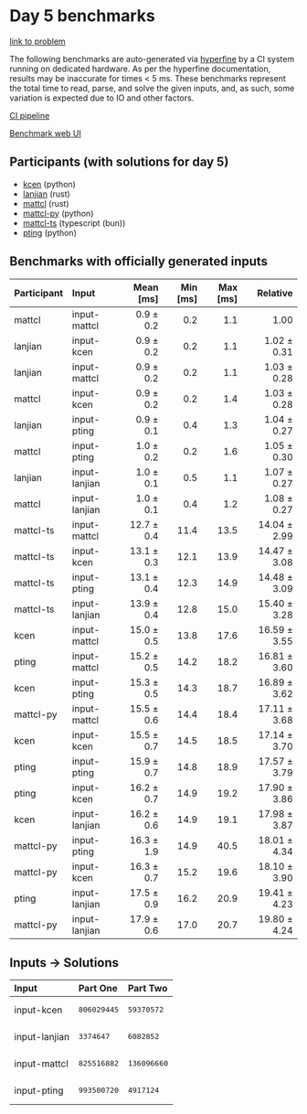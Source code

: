 # Day 5 benchmarks

[link to problem](https://adventofcode.com/2023/day/5)

The following benchmarks are auto-generated via
[hyperfine](https://github.com/sharkdp/hyperfine) by a CI system running on
dedicated hardware. As per the hyperfine documentation, results may be
inaccurate for times < 5 ms. These benchmarks represent the total time to read,
parse, and solve the given inputs, and, as such, some variation is expected due
to IO and other factors.

[CI pipeline](http://ci.papercode.net:8080/teams/main/pipelines/aoc2023)

[Benchmark web UI](https://aoc.ancalagon.black)


## Participants (with solutions for day 5)

- [kcen](https://github.com/kcen/aoc2023) (python)
- [lanjian](https://github.com/lanjian/aoc-2023) (rust)
- [mattcl](https://github.com/mattcl/aoc2023) (rust)
- [mattcl-py](https://github.com/mattcl/aoc2023-py) (python)
- [mattcl-ts](https://github.com/mattcl/aoc2023-js) (typescript (bun))
- [pting](https://github.com/pting/aoc2023) (python)


## Benchmarks with officially generated inputs

| Participant | Input | Mean [ms] | Min [ms] | Max [ms] | Relative |
|:---|:---|---:|---:|---:|---:|
| mattcl | input-mattcl | 0.9 ± 0.2 | 0.2 | 1.1 | 1.00 |
| lanjian | input-kcen | 0.9 ± 0.2 | 0.2 | 1.1 | 1.02 ± 0.31 |
| lanjian | input-mattcl | 0.9 ± 0.2 | 0.2 | 1.1 | 1.03 ± 0.28 |
| mattcl | input-kcen | 0.9 ± 0.2 | 0.2 | 1.4 | 1.03 ± 0.28 |
| lanjian | input-pting | 0.9 ± 0.1 | 0.4 | 1.3 | 1.04 ± 0.27 |
| mattcl | input-pting | 1.0 ± 0.2 | 0.2 | 1.6 | 1.05 ± 0.30 |
| lanjian | input-lanjian | 1.0 ± 0.1 | 0.5 | 1.1 | 1.07 ± 0.27 |
| mattcl | input-lanjian | 1.0 ± 0.1 | 0.4 | 1.2 | 1.08 ± 0.27 |
| mattcl-ts | input-mattcl | 12.7 ± 0.4 | 11.4 | 13.5 | 14.04 ± 2.99 |
| mattcl-ts | input-kcen | 13.1 ± 0.3 | 12.1 | 13.9 | 14.47 ± 3.08 |
| mattcl-ts | input-pting | 13.1 ± 0.4 | 12.3 | 14.9 | 14.48 ± 3.09 |
| mattcl-ts | input-lanjian | 13.9 ± 0.4 | 12.8 | 15.0 | 15.40 ± 3.28 |
| kcen | input-mattcl | 15.0 ± 0.5 | 13.8 | 17.6 | 16.59 ± 3.55 |
| pting | input-mattcl | 15.2 ± 0.5 | 14.2 | 18.2 | 16.81 ± 3.60 |
| kcen | input-pting | 15.3 ± 0.5 | 14.3 | 18.7 | 16.89 ± 3.62 |
| mattcl-py | input-mattcl | 15.5 ± 0.6 | 14.4 | 18.4 | 17.11 ± 3.68 |
| kcen | input-kcen | 15.5 ± 0.7 | 14.5 | 18.5 | 17.14 ± 3.70 |
| pting | input-pting | 15.9 ± 0.7 | 14.8 | 18.9 | 17.57 ± 3.79 |
| pting | input-kcen | 16.2 ± 0.7 | 14.9 | 19.2 | 17.90 ± 3.86 |
| kcen | input-lanjian | 16.2 ± 0.6 | 14.9 | 19.1 | 17.98 ± 3.87 |
| mattcl-py | input-pting | 16.3 ± 1.9 | 14.9 | 40.5 | 18.01 ± 4.34 |
| mattcl-py | input-kcen | 16.3 ± 0.7 | 15.2 | 19.6 | 18.10 ± 3.90 |
| pting | input-lanjian | 17.5 ± 0.9 | 16.2 | 20.9 | 19.41 ± 4.23 |
| mattcl-py | input-lanjian | 17.9 ± 0.6 | 17.0 | 20.7 | 19.80 ± 4.24 |


## Inputs -> Solutions

| Input | Part One | Part Two |
|:---|:---|:---|
|input-kcen|<pre>806029445</pre>|<pre>59370572</pre>|
|input-lanjian|<pre>3374647</pre>|<pre>6082852</pre>|
|input-mattcl|<pre>825516882</pre>|<pre>136096660</pre>|
|input-pting|<pre>993500720</pre>|<pre>4917124</pre>|